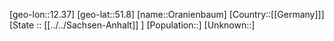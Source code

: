 ﻿---
location: [51.8,12.37]
mapzoom: [7,12] 
mapmarker: city 
type: City
tags:
- geo/City


SpocWebEntityId: 33123
isDeleted: false
confidential: public

---
[geo-lon::12.37]
[geo-lat::51.8]
[name::Oranienbaum]
[Country::[[Germany]]]
[State :: [[../../Sachsen-Anhalt]] ]
[Population::]
[Unknown::]

